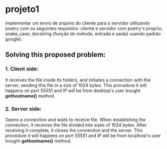 # projeto1
 implementar um envio de arquivo do cliente para o servidor utilizando poetry com os seguintes requisitos: cliente e servidor com poetry's proprio;  snake_case; docstring (função do método, entrada e saída) usando padrão google).

## Solving this proposed problem:
###  1. Client side:
It receives the file inside its folders, and initiates a connection with the server, sending this file in a size of 1024 bytes.
This procedure it will happens on port 55551 and IP will be from desktop's user trought __gethostname()__ method.


###  2. Server side:
Opens a connection and waits to receive file. When establishing the connection, it receives the file divided into sizes of 1024 bytes. After receiving it complete, it closes the connection and the server.
This procedure it will happens on port 55551 and IP will be from localhost's user trought __gethostname()__ method.